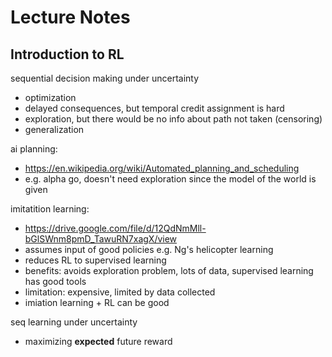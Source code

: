 # Lecture Notes

## Introduction to RL

sequential decision making under uncertainty
- optimization
- delayed consequences, but temporal credit assignment is hard
- exploration, but there would be no info about path not taken (censoring)
- generalization

ai planning:
- https://en.wikipedia.org/wiki/Automated_planning_and_scheduling
- e.g. alpha go, doesn't need exploration since the model of the world is given

imitatition learning:
- https://drive.google.com/file/d/12QdNmMll-bGlSWnm8pmD_TawuRN7xagX/view
- assumes input of good policies e.g. Ng's helicopter learning
- reduces RL to supervised learning
- benefits: avoids exploration problem, lots of data, supervised learning has good tools
- limitation: expensive, limited by data collected
- imiation learning + RL can be good

seq learning under uncertainty
- maximizing **expected** future reward






